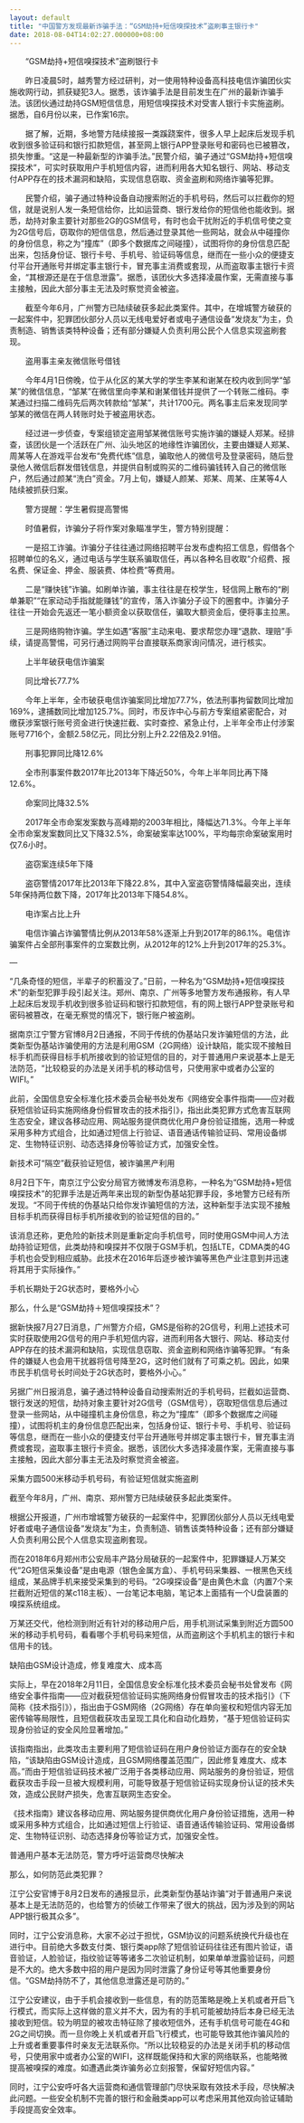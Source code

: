 ```yaml
---
layout: default
title: "中国警方发现最新诈骗手法：“GSM劫持+短信嗅探技术”盗刷事主银行卡"
date: 2018-08-04T14:02:27.000000+08:00
---
```


　　“GSM劫持+短信嗅探技术”盗刷银行卡

　　昨日凌晨5时，越秀警方经过研判，对一使用特种设备高科技电信诈骗团伙实施收网行动，抓获疑犯3人。据悉，该诈骗手法是目前发生在广州的最新诈骗手法。该团伙通过劫持GSM短信信息，用短信嗅探技术对受害人银行卡实施盗刷。据悉，自6月份以来，已作案16宗。

　　据了解，近期，多地警方陆续接报一类蹊跷案件，很多人早上起床后发现手机收到很多验证码和银行扣款短信，甚至网上银行APP登录账号和密码也已被篡改，损失惨重。“这是一种最新型的诈骗手法。”民警介绍，骗子通过“GSM劫持+短信嗅探技术”，可实时获取用户手机短信内容，进而利用各大知名银行、网站、移动支付APP存在的技术漏洞和缺陷，实现信息窃取、资金盗刷和网络诈骗等犯罪。

　　民警介绍，骗子通过特种设备自动搜索附近的手机号码，然后可以拦截你的短信，就是说别人发一条短信给你，比如运营商、银行发给你的短信他也能收到。据悉，劫持对象主要针对那些2G的GSM信号，有时也会干扰附近的手机信号使之变为2G信号后，窃取你的短信信息，然后通过登录其他一些网站，就会从中碰撞你的身份信息，称之为“撞库”（即多个数据库之间碰撞），试图将你的身份信息匹配出来，包括身份证、银行卡号、手机号、验证码等信息，继而在一些小众的便捷支付平台开通账号并绑定事主银行卡，冒充事主消费或套现，从而盗取事主银行卡资金，“其根源还是在于信息泄露”。据悉，该团伙大多选择凌晨作案，无需直接与事主接触，因此大部分事主无法及时察觉资金被盗。

　　截至今年6月，广州警方已陆续破获多起此类案件。其中，在增城警方破获的一起案件中，犯罪团伙部分人员以无线电爱好者或电子通信设备“发烧友”为主，负责制造、销售该类特种设备；还有部分嫌疑人负责利用公民个人信息实现盗刷套现。

　　盗用事主亲友微信账号借钱

　　今年4月1日傍晚，位于从化区的某大学的学生李某和谢某在校内收到同学“邹某”的微信信息，“邹某”在微信里向李某和谢某借钱并提供了一个转账二维码。李某通过扫描二维码先后两次转款给“邹某”，共计1700元。两名事主后来发现同学邹某的微信在两人转账时处于被盗用状态。

　　经过进一步侦查，专案组锁定盗用邹某微信账号实施诈骗的嫌疑人郑某。经排查，该团伙是一个活跃在广州、汕头地区的地缘性诈骗团伙，主要由嫌疑人郑某、周某等人在游戏平台发布“免费代练”信息，骗取他人的微信号及登录密码，随后登录他人微信后群发借钱信息，并提供自制或购买的二维码骗钱转入自己的微信账户，然后通过颜某“洗白”资金。7月上旬，嫌疑人颜某、郑某、周某、庄某等4人陆续被抓获归案。

　　警方提醒：学生暑假提高警惕

　　时值暑假，诈骗分子将作案对象瞄准学生，警方特别提醒：

　　一是招工诈骗。诈骗分子往往通过网络招聘平台发布虚构招工信息，假借各个招聘单位的名义，通过电话与学生联系骗取信任，再以各种名目收取“介绍费、报名费、保证金、押金、服装费、体检费”等费用。

　　二是“赚快钱”诈骗。如刷单诈骗，事主往往是在校学生，轻信网上散布的“刷单兼职”“在家动动手指就能赚钱”的宣传，落入诈骗分子设下的圈套中。诈骗分子往往一开始会先返还一笔小额资金以获取信任，骗取大额资金后，便将事主拉黑。

　　三是网络购物诈骗。学生如遇“客服”主动来电、要求帮您办理“退款、理赔”手续，请提高警惕，可另行通过网购平台直接联系商家询问情况，进行核实。

　　上半年破获电信诈骗案

　　同比增长77.7%

　　今年上半年，全市破获电信诈骗案同比增加77.7%，依法刑事拘留数同比增加169%，逮捕数同比增加125.7%。同时，市反诈中心与前方专案组紧密配合，对缴获涉案银行账号资金进行快速拦截、实时查控、紧急止付，上半年全市止付涉案账号7716个，金额2.58亿元，同比分别上升2.22倍及2.91倍。

　　刑事犯罪同比降12.6%

　　全市刑事案件数2017年比2013年下降近50%，今年上半年同比再下降12.6%。

　　命案同比降32.5%

　　2017年全市命案发案数与高峰期的2003年相比，降幅达71.3%。今年上半年全市命案发案数同比又下降32.5%，命案破案率达100%，平均每宗命案破案用时仅7.6小时。

　　盗窃案连续5年下降

　　盗窃警情2017年比2013年下降22.8%，其中入室盗窃警情降幅最突出，连续5年保持两位数下降，2017年比2013年下降54.8%。

　　电诈案占比上升

　　电信诈骗占诈骗警情比例从2013年58%逐渐上升到2017年的86.1%。电信诈骗案件占全部刑事案件的立案数比例，从2012年的12%上升到2017年的25.3%。

—

“几条奇怪的短信，半辈子的积蓄没了。”日前，一种名为“GSM劫持+短信嗅探技术”的新型犯罪手段引起关注。郑州、南京、广州等多地警方发布通报称，有人早上起床后发现手机收到很多验证码和银行扣款短信，有的网上银行APP登录账号和密码被篡改，在毫无察觉的情况下，银行账户被盗刷。


据南京江宁警方官博8月2日通报，不同于传统的伪基站只发诈骗短信的方法，此类新型伪基站诈骗使用的方法是利用GSM（2G网络）设计缺陷，能实现不接触目标手机而获得目标手机所接收到的验证短信的目的，对于普通用户来说基本上是无法防范，“比较稳妥的办法是关闭手机的移动信号，只使用家中或者办公室的WIFI。”


此前，全国信息安全标准化技术委员会秘书处发布《网络安全事件指南——应对截获短信验证码实施网络身份假冒攻击的技术指引》，指出此类犯罪方式危害互联网生态安全，建议各移动应用、网站服务提供商优化用户身份验证措施，选用一种或采用多种方式组合，比如通过短信上行验证、语音通话传输验证码、常用设备绑定、生物特征识别、动态选择身份等验证方式，加强安全性。


新技术可“隔空”截获验证短信，被诈骗黑产利用


8月2日下午，南京江宁公安分局官方微博发布消息称，一种名为“GSM劫持+短信嗅探技术”的犯罪手法是近两年来出现的新型伪基站犯罪手段，多地警方已经有所发现。“不同于传统的伪基站只给你发诈骗短信的方法，这种新型手法实现不接触目标手机而获得目标手机所接收到的验证短信的目的。”


该消息还称，更危险的新技术则是重新定向手机信号，同时使用GSM中间人方法劫持验证短信，此类劫持和嗅探并不仅限于GSM手机，包括LTE，CDMA类的4G手机也会受到相应威胁。此技术在2016年后逐步被诈骗等黑色产业注意到并迅速将其用于实际操作。”


手机长期处于2G状态时，要格外小心


那么，什么是“GSM劫持＋短信嗅探技术”？


据新快报7月27日消息，广州警方介绍，GMS是俗称的2G信号，利用上述技术可实时获取使用2G信号的用户手机短信内容，进而利用各大银行、网站、移动支付APP存在的技术漏洞和缺陷，实现信息窃取、资金盗刷和网络诈骗等犯罪。“有条件的嫌疑人也会用干扰器将信号降至2G，这时他们就有了可乘之机。因此，如果市民手机信号长时间处于2G状态时，要格外小心。”


另据广州日报消息，骗子通过特种设备自动搜索附近的手机号码，拦截如运营商、银行发送的短信，劫持对象主要针对2G信号（GSM信号），窃取短信信息后通过登录一些网站，从中碰撞机主身份信息，称之为“撞库”（即多个数据库之间碰撞），试图将机主的身份信息匹配出来，包括身份证、银行卡号、手机号、验证码等信息，继而在一些小众的便捷支付平台开通账号并绑定事主银行卡，冒充事主消费或套现，盗取事主银行卡资金。据悉，该团伙大多选择凌晨作案，无需直接与事主接触，因此大部分事主无法及时察觉资金被盗。


采集方圆500米移动手机号码，有验证短信就实施盗刷


截至今年8月，广州、南京、郑州警方已陆续破获多起此类案件。


根据公开报道，广州市增城警方破获的一起案件中，犯罪团伙部分人员以无线电爱好者或电子通信设备“发烧友”为主，负责制造、销售该类特种设备；还有部分嫌疑人负责利用公民个人信息实现盗刷套现。


而在2018年6月郑州市公安局丰产路分局破获的一起案件中，犯罪嫌疑人万某交代“2G短信采集设备”是由电源（银色金属方盒）、手机号码采集器、一根黑色天线组成，某品牌手机来接受采集到的号码。“2G嗅探设备”是由黄色木盒（内置7个来拦截附近短信的某c118主板）、一台笔记本电脑，笔记本上面插有一个U盘装置的嗅探系统组成。


万某还交代，他检测到附近有针对的移动用户后，用手机测试采集到附近方圆500米的移动手机号码，看看哪个手机号码来短信，从而盗刷这个手机机主的银行卡和信用卡的钱。


缺陷由GSM设计造成，修复难度大、成本高


实际上，早在2018年2月11日，全国信息安全标准化技术委员会秘书处曾发布《网络安全事件指南——应对截获短信验证码实施网络身份假冒攻击的技术指引》（下简称《技术指引》），指出由于GSM网络（2G网络）存在单向鉴权和短信内容无加密传输等局限性，且短信截获攻击呈现工具化和自动化趋势，“基于短信验证码实现身份验证的安全风险显著增加。”


该指南指出，此类攻击主要利用了短信验证码在用户身份验证方面存在的安全缺陷，“该缺陷由GSM设计造成，且GSM网络覆盖范围广，因此修复难度大、成本高。”而由于短信验证码技术被广泛用于各类移动应用、网站服务的身份验证，短信截获攻击手段一旦被大规模利用，可能导致基于短信验证码实现身份认证的技术失效，造成公民财产损失，危害互联网生态安全。


《技术指南》建议各移动应用、网站服务提供商优化用户身份验证措施，选用一种或采用多种方式组合，比如通过短信上行验证、语音通话传输验证码、常用设备绑定、生物特征识别、动态选择身份等验证方式，加强安全性。


普通用户基本无法防范，警方呼吁运营商尽快解决


那么，如何防范此类犯罪？


江宁公安官博于8月2日发布的通报显示，此类新型伪基站诈骗“对于普通用户来说基本上是无法防范的，也给警方的侦破工作带来了很大的挑战，因为涉及到的网站APP银行极其众多”。


同时，江宁公安消息称，大家不必过于担忧，GSM协议的问题系统换代升级也在进行中。目前绝大多数支付类、银行类app除了短信验证码往往还有图片验证，语音验证，人脸验证，指纹验证等等诸多二次验证机制，如果单单泄露验证码，问题是不大的。绝大多数中招的用户是因为同时泄露了身份证号等其他重要身份信。“GSM劫持防不了，其他信息泄露还是可防的。”


江宁公安建议，由于手机会接收到一些信息，有的防范策略是晚上关机或者开启飞行模式，而实际上这样做的意义并不大，因为有的手机可能被劫持后本身已经无法接收到短信。较为明显的被攻击特征除了接收短信外，还有手机信号可能在4G和2G之间切换。而一旦你晚上关机或者开启飞行模式，也可能导致其他诈骗风险的上升或者重要事件时亲友无法联系你。“所以比较稳妥的办法是关闭手机的移动信号，只使用家中或者办公室的WIFI，这样既能保持和大家的网络联系，也能略微提高被嗅探的难度。如遭遇此类诈骗务必立刻报警，保留好短信内容。”


同时，江宁公安呼吁各大运营商和通信管理部门尽快采取有效技术手段，尽快解决此问题。一些安全机制不完善的银行和金融类app可以考虑采用其他双向验证辅助手段提高安全效率。

